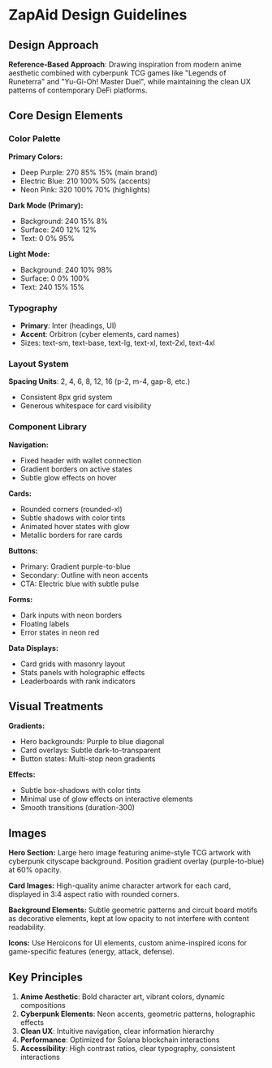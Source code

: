 # ZapAid Design Guidelines

## Design Approach
**Reference-Based Approach**: Drawing inspiration from modern anime aesthetic combined with cyberpunk TCG games like "Legends of Runeterra" and "Yu-Gi-Oh! Master Duel", while maintaining the clean UX patterns of contemporary DeFi platforms.

## Core Design Elements

### Color Palette
**Primary Colors:**
- Deep Purple: 270 85% 15% (main brand)
- Electric Blue: 210 100% 50% (accents)
- Neon Pink: 320 100% 70% (highlights)

**Dark Mode (Primary):**
- Background: 240 15% 8%
- Surface: 240 12% 12%
- Text: 0 0% 95%

**Light Mode:**
- Background: 240 10% 98%
- Surface: 0 0% 100%
- Text: 240 15% 15%

### Typography
- **Primary**: Inter (headings, UI)
- **Accent**: Orbitron (cyber elements, card names)
- Sizes: text-sm, text-base, text-lg, text-xl, text-2xl, text-4xl

### Layout System
**Spacing Units**: 2, 4, 6, 8, 12, 16 (p-2, m-4, gap-8, etc.)
- Consistent 8px grid system
- Generous whitespace for card visibility

### Component Library

**Navigation:**
- Fixed header with wallet connection
- Gradient borders on active states
- Subtle glow effects on hover

**Cards:**
- Rounded corners (rounded-xl)
- Subtle shadows with color tints
- Animated hover states with glow
- Metallic borders for rare cards

**Buttons:**
- Primary: Gradient purple-to-blue
- Secondary: Outline with neon accents
- CTA: Electric blue with subtle pulse

**Forms:**
- Dark inputs with neon borders
- Floating labels
- Error states in neon red

**Data Displays:**
- Card grids with masonry layout
- Stats panels with holographic effects
- Leaderboards with rank indicators

## Visual Treatments

**Gradients:**
- Hero backgrounds: Purple to blue diagonal
- Card overlays: Subtle dark-to-transparent
- Button states: Multi-stop neon gradients

**Effects:**
- Subtle box-shadows with color tints
- Minimal use of glow effects on interactive elements
- Smooth transitions (duration-300)

## Images
**Hero Section:** Large hero image featuring anime-style TCG artwork with cyberpunk cityscape background. Position gradient overlay (purple-to-blue) at 60% opacity.

**Card Images:** High-quality anime character artwork for each card, displayed in 3:4 aspect ratio with rounded corners.

**Background Elements:** Subtle geometric patterns and circuit board motifs as decorative elements, kept at low opacity to not interfere with content readability.

**Icons:** Use Heroicons for UI elements, custom anime-inspired icons for game-specific features (energy, attack, defense).

## Key Principles
1. **Anime Aesthetic**: Bold character art, vibrant colors, dynamic compositions
2. **Cyberpunk Elements**: Neon accents, geometric patterns, holographic effects
3. **Clean UX**: Intuitive navigation, clear information hierarchy
4. **Performance**: Optimized for Solana blockchain interactions
5. **Accessibility**: High contrast ratios, clear typography, consistent interactions